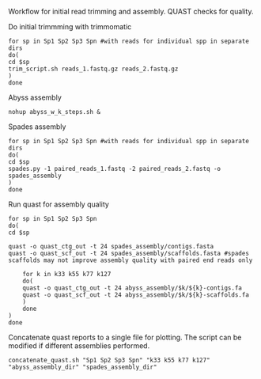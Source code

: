 Workflow for initial read trimming and assembly. QUAST checks for quality.

Do initial trimmming with trimmomatic

```
for sp in Sp1 Sp2 Sp3 Spn #with reads for individual spp in separate dirs
do(
cd $sp
trim_script.sh reads_1.fastq.gz reads_2.fastq.gz
)
done
```

Abyss assembly

```
nohup abyss_w_k_steps.sh &
```

Spades assembly 

```
for sp in Sp1 Sp2 Sp3 Spn #with reads for individual spp in separate dirs
do(
cd $sp
spades.py -1 paired_reads_1.fastq -2 paired_reads_2.fastq -o spades_assembly
)
done
```

Run quast for assembly quality

```
for sp in Sp1 Sp2 Sp3 Spn
do(
cd $sp

quast -o quast_ctg_out -t 24 spades_assembly/contigs.fasta
quast -o quast_scf_out -t 24 spades_assembly/scaffolds.fasta #spades scaffolds may not improve assembly quality with paired end reads only

	for k in k33 k55 k77 k127
	do(
	quast -o quast_ctg_out -t 24 abyss_assembly/$k/${k}-contigs.fa
	quast -o quast_scf_out -t 24 abyss_assembly/$k/${k}-scaffolds.fa
	)
	done
)
done
```

Concatenate quast reports to a single file for plotting. The script can be modified if different assemblies performed.

```
concatenate_quast.sh "Sp1 Sp2 Sp3 Spn" "k33 k55 k77 k127" "abyss_assembly_dir" "spades_assembly_dir"
```


